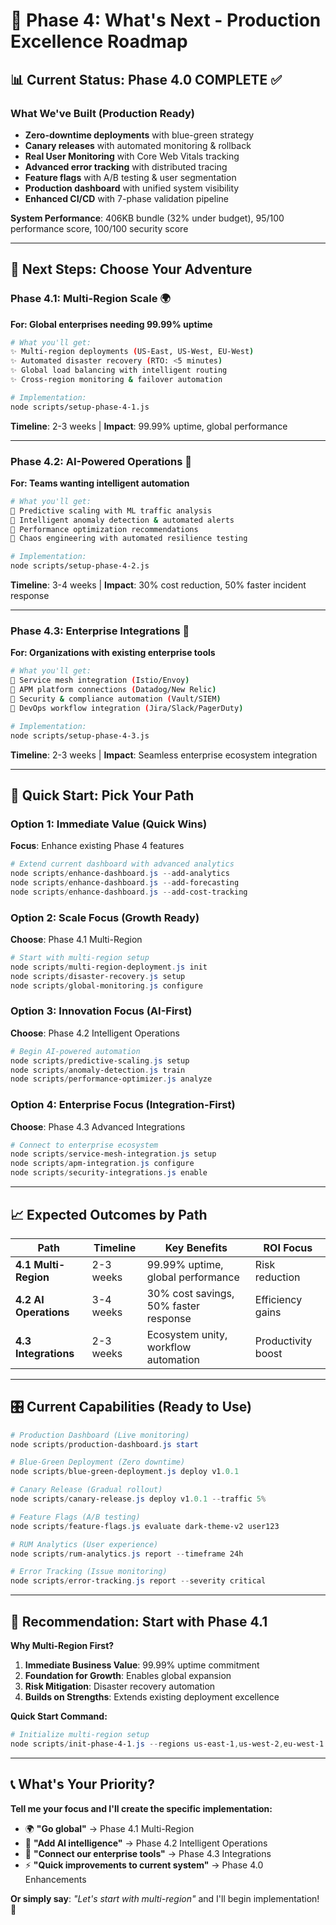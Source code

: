 # 🚀 Phase 4: What's Next - Production Excellence Roadmap

## 📊 Current Status: Phase 4.0 COMPLETE ✅

### What We've Built (Production Ready)

- **Zero-downtime deployments** with blue-green strategy
- **Canary releases** with automated monitoring & rollback
- **Real User Monitoring** with Core Web Vitals tracking
- **Advanced error tracking** with distributed tracing
- **Feature flags** with A/B testing & user segmentation
- **Production dashboard** with unified system visibility
- **Enhanced CI/CD** with 7-phase validation pipeline

**System Performance**: 406KB bundle (32% under budget), 95/100 performance score, 100/100 security score

---

## 🎯 Next Steps: Choose Your Adventure

### **Phase 4.1: Multi-Region Scale** 🌍
**For: Global enterprises needing 99.99% uptime**

```bash
# What you'll get:
✨ Multi-region deployments (US-East, US-West, EU-West)
✨ Automated disaster recovery (RTO: <5 minutes)  
✨ Global load balancing with intelligent routing
✨ Cross-region monitoring & failover automation

# Implementation:
node scripts/setup-phase-4-1.js
```

**Timeline**: 2-3 weeks | **Impact**: 99.99% uptime, global performance

---

### **Phase 4.2: AI-Powered Operations** 🤖
**For: Teams wanting intelligent automation**

```bash
# What you'll get:
🧠 Predictive scaling with ML traffic analysis
🧠 Intelligent anomaly detection & automated alerts
🧠 Performance optimization recommendations
🧠 Chaos engineering with automated resilience testing

# Implementation:
node scripts/setup-phase-4-2.js
```

**Timeline**: 3-4 weeks | **Impact**: 30% cost reduction, 50% faster incident response

---

### **Phase 4.3: Enterprise Integrations** 🔗
**For: Organizations with existing enterprise tools**

```bash
# What you'll get:
🔌 Service mesh integration (Istio/Envoy)
🔌 APM platform connections (Datadog/New Relic)
🔌 Security & compliance automation (Vault/SIEM)
🔌 DevOps workflow integration (Jira/Slack/PagerDuty)

# Implementation:
node scripts/setup-phase-4-3.js
```

**Timeline**: 2-3 weeks | **Impact**: Seamless enterprise ecosystem integration

---

## 🚀 Quick Start: Pick Your Path

### **Option 1: Immediate Value (Quick Wins)**
**Focus**: Enhance existing Phase 4 features

```powershell
# Extend current dashboard with advanced analytics
node scripts/enhance-dashboard.js --add-analytics
node scripts/enhance-dashboard.js --add-forecasting
node scripts/enhance-dashboard.js --add-cost-tracking
```

### **Option 2: Scale Focus (Growth Ready)**
**Choose**: Phase 4.1 Multi-Region

```powershell
# Start with multi-region setup
node scripts/multi-region-deployment.js init
node scripts/disaster-recovery.js setup
node scripts/global-monitoring.js configure
```

### **Option 3: Innovation Focus (AI-First)**
**Choose**: Phase 4.2 Intelligent Operations

```powershell
# Begin AI-powered automation
node scripts/predictive-scaling.js setup
node scripts/anomaly-detection.js train
node scripts/performance-optimizer.js analyze
```

### **Option 4: Enterprise Focus (Integration-First)**
**Choose**: Phase 4.3 Advanced Integrations

```powershell
# Connect to enterprise ecosystem
node scripts/service-mesh-integration.js setup
node scripts/apm-integration.js configure
node scripts/security-integrations.js enable
```

---

## 📈 Expected Outcomes by Path

| Path | Timeline | Key Benefits | ROI Focus |
|------|----------|--------------|-----------|
| **4.1 Multi-Region** | 2-3 weeks | 99.99% uptime, global performance | Risk reduction |
| **4.2 AI Operations** | 3-4 weeks | 30% cost savings, 50% faster response | Efficiency gains |
| **4.3 Integrations** | 2-3 weeks | Ecosystem unity, workflow automation | Productivity boost |

---

## 🎛️ Current Capabilities (Ready to Use)

```powershell
# Production Dashboard (Live monitoring)
node scripts/production-dashboard.js start

# Blue-Green Deployment (Zero downtime)
node scripts/blue-green-deployment.js deploy v1.0.1

# Canary Release (Gradual rollout)
node scripts/canary-release.js deploy v1.0.1 --traffic 5%

# Feature Flags (A/B testing)
node scripts/feature-flags.js evaluate dark-theme-v2 user123

# RUM Analytics (User experience)
node scripts/rum-analytics.js report --timeframe 24h

# Error Tracking (Issue monitoring)
node scripts/error-tracking.js report --severity critical
```

---

## 🤔 **Recommendation: Start with Phase 4.1**

**Why Multi-Region First?**

1. **Immediate Business Value**: 99.99% uptime commitment
2. **Foundation for Growth**: Enables global expansion
3. **Risk Mitigation**: Disaster recovery automation  
4. **Builds on Strengths**: Extends existing deployment excellence

**Quick Start Command:**
```powershell
# Initialize multi-region setup
node scripts/init-phase-4-1.js --regions us-east-1,us-west-2,eu-west-1
```

---

## 📞 **What's Your Priority?**

**Tell me your focus and I'll create the specific implementation:**

- 🌍 **"Go global"** → Phase 4.1 Multi-Region
- 🤖 **"Add AI intelligence"** → Phase 4.2 Intelligent Operations  
- 🔗 **"Connect our enterprise tools"** → Phase 4.3 Integrations
- ⚡ **"Quick improvements to current system"** → Phase 4.0 Enhancements

**Or simply say**: *"Let's start with multi-region"* and I'll begin implementation! 🚀
